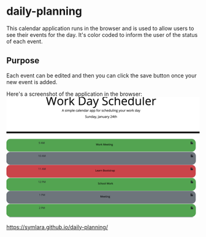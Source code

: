 # daily-planning

This calendar application runs in the browser and is used to allow users to see their events for the day. It's color coded to inform the user of the status of each event. 

## Purpose
Each event can be edited and then you can click the save button once your new event is added.

Here's a screenshot of the application in the browser:
![daily planing](./assets/daily-planning-calendar.png)

https://symlara.github.io/daily-planning/
